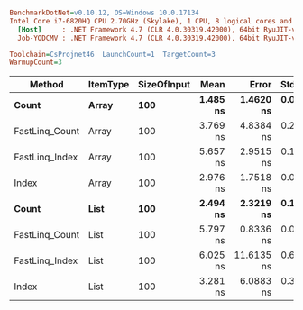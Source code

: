 ``` ini

BenchmarkDotNet=v0.10.12, OS=Windows 10.0.17134
Intel Core i7-6820HQ CPU 2.70GHz (Skylake), 1 CPU, 8 logical cores and 4 physical cores
  [Host]     : .NET Framework 4.7 (CLR 4.0.30319.42000), 64bit RyuJIT-v4.7.3101.0
  Job-YODCMV : .NET Framework 4.7 (CLR 4.0.30319.42000), 64bit RyuJIT-v4.7.3101.0

Toolchain=CsProjnet46  LaunchCount=1  TargetCount=3  
WarmupCount=3  

```
|         Method | ItemType | SizeOfInput |     Mean |      Error |    StdDev |
|--------------- |--------- |------------ |---------:|-----------:|----------:|
|          **Count** |    **Array** |         **100** | **1.485 ns** |  **1.4620 ns** | **0.0826 ns** |
| FastLinq_Count |    Array |         100 | 3.769 ns |  4.8384 ns | 0.2734 ns |
| FastLinq_Index |    Array |         100 | 5.657 ns |  2.9515 ns | 0.1668 ns |
|          Index |    Array |         100 | 2.976 ns |  1.7518 ns | 0.0990 ns |
|          **Count** |     **List** |         **100** | **2.494 ns** |  **2.3219 ns** | **0.1312 ns** |
| FastLinq_Count |     List |         100 | 5.797 ns |  0.8336 ns | 0.0471 ns |
| FastLinq_Index |     List |         100 | 6.025 ns | 11.6135 ns | 0.6562 ns |
|          Index |     List |         100 | 3.281 ns |  6.0883 ns | 0.3440 ns |

